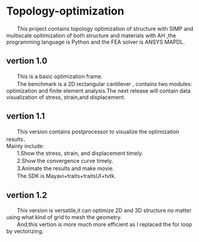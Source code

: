 # Topology-optimization
　　This project contains topology optimization of structure with SIMP and multiscale opitimization of both structure and materials with AH ,the programming language is Python and the FEA solver is ANSYS MAPDL.<br>

## vertion 1.0
　　This is a basic optimization frame.<br>
　　The benchmark is a 2D rectangular cantilever , contains two modules: optimization and finite element analysis.The next release will contain data visualization of stress, strain,and displacement.<br>

## vertion 1.1
　　This version contains postprocessor to visualize the optimization results．<br>
Mainly include:<br>
　　1.Show the stress, strain, and displacement timely.<br>
　　2.Show the convergence curve timely.<br>
　　3.Animate the results and make movie.<br> 
　　The SDK is Mayavi+traits+traitsUI+tvtk.<br>
  
## vertion 1.2
　　This version is versatile,it can optimize 2D and 3D structure no matter using what kind of grid to mesh the geometry.<br>
　　And,this vertion is more much more efficient as I replaced the for loop by vectorizing.


